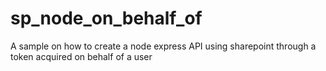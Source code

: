 # sp_node_on_behalf_of
A sample on how to create a node express API using sharepoint through a token acquired on behalf of a user
